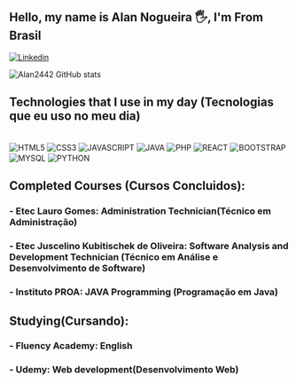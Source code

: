 
## Hello, my name is Alan Nogueira 🖐️, I'm From Brasil


[![Linkedin](https://img.shields.io/badge/LinkedIn-0077B5?style=for-the-badge&logo=linkedin&logoColor=white)](https://www.linkedin.com/in/alan-nogueira-3a4976206/)

![Alan2442 GitHub stats](https://github-readme-stats.vercel.app/api?username=Alan2442&show_icons=true&theme=tokyonight)


## Technologies that I use in my day (Tecnologias que eu uso no meu dia)

<div style="display: inline-block"><br>
    <img align="center" alt="HTML5" src="https://img.shields.io/badge/HTML5-E34F26?style=for-the-badge&logo=html5&logoColor=white" />
    <img align="center" alt="CSS3" src="https://img.shields.io/badge/CSS3-1572B6?style=for-the-badge&logo=css3&logoColor=white" >
    <img align="center" alt="JAVASCRIPT" src="https://img.shields.io/badge/JavaScript-323330?style=for-the-badge&logo=javascript&logoColor=F7DF1E" >
    <img align="center" alt="JAVA" src="https://img.shields.io/badge/Java-ED8B00?style=for-the-badge&logo=openjdk&logoColor=white" >
    <img align="center" alt="PHP" src="https://img.shields.io/badge/PHP-777BB4?style=for-the-badge&logo=php&logoColor=white" >
    <img align="center" alt="REACT" src="https://img.shields.io/badge/React-20232A?style=for-the-badge&logo=react&logoColor=61DAFB" >
    <img align="center" alt="BOOTSTRAP" src="https://img.shields.io/badge/Bootstrap-563D7C?style=for-the-badge&logo=bootstrap&logoColor=white" >
    <img align="center" alt="MYSQL" src="https://img.shields.io/badge/MySQL-00000F?style=for-the-badge&logo=mysql&logoColor=white" >
    <img align="center" alt="PYTHON" src="https://img.shields.io/badge/Python-14354C?style=for-the-badge&logo=python&logoColor=white" >

</div>

## Completed Courses (Cursos Concluidos):

### - Etec Lauro Gomes: Administration Technician(Técnico em Administração) 
### - Etec Juscelino Kubitischek de Oliveira: Software Analysis and Development Technician (Técnico em Análise e Desenvolvimento de Software) 
### - Instituto PROA: JAVA Programming (Programação em Java)

## Studying(Cursando):
### - Fluency Academy: English
### - Udemy: Web development(Desenvolvimento Web)
